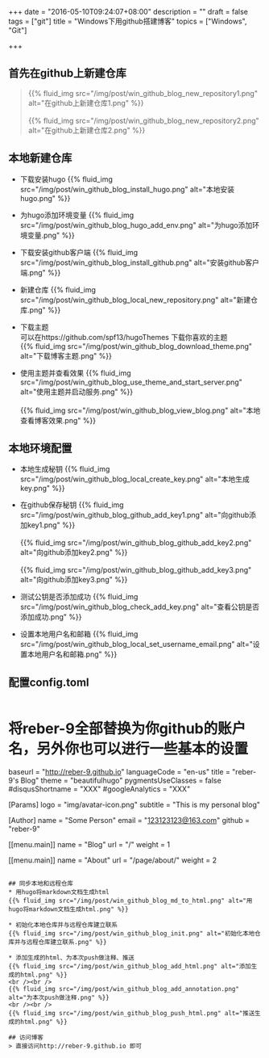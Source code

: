 +++
date = "2016-05-10T09:24:07+08:00"
description = ""
draft = false
tags = ["git"]
title = "Windows下用github搭建博客"
topics = ["Windows", "Git"]

+++

## 首先在github上新建仓库
> {{% fluid_img src="/img/post/win_github_blog_new_repository1.png" alt="在github上新建仓库1.png" %}}
<br /><br />
{{% fluid_img src="/img/post/win_github_blog_new_repository2.png" alt="在github上新建仓库2.png" %}}

## 本地新建仓库
* 下载安装hugo
{{% fluid_img src="/img/post/win_github_blog_install_hugo.png" alt="本地安装hugo.png" %}}

* 为hugo添加环境变量
{{% fluid_img src="/img/post/win_github_blog_hugo_add_env.png" alt="为hugo添加环境变量.png" %}}

* 下载安装github客户端
{{% fluid_img src="/img/post/win_github_blog_install_github.png" alt="安装github客户端.png" %}}

* 新建仓库
{{% fluid_img src="/img/post/win_github_blog_local_new_repository.png" alt="新建仓库.png" %}}

* 下载主题  
可以在https://github.com/spf13/hugoThemes 下载你喜欢的主题  
{{% fluid_img src="/img/post/win_github_blog_download_theme.png" alt="下载博客主题.png" %}}

* 使用主题并查看效果
{{% fluid_img src="/img/post/win_github_blog_use_theme_and_start_server.png" alt="使用主题并启动服务.png" %}}
<br /><br />
{{% fluid_img src="/img/post/win_github_blog_view_blog.png" alt="本地查看博客效果.png" %}}

## 本地环境配置
* 本地生成秘钥
{{% fluid_img src="/img/post/win_github_blog_local_create_key.png" alt="本地生成key.png" %}}

* 在github保存秘钥
{{% fluid_img src="/img/post/win_github_blog_github_add_key1.png" alt="向github添加key1.png" %}}
<br /><br />
{{% fluid_img src="/img/post/win_github_blog_github_add_key2.png" alt="向github添加key2.png" %}}
<br /><br />
{{% fluid_img src="/img/post/win_github_blog_github_add_key3.png" alt="向github添加key3.png" %}}

* 测试公钥是否添加成功
{{% fluid_img src="/img/post/win_github_blog_check_add_key.png" alt="查看公钥是否添加成功.png" %}}

* 设置本地用户名和邮箱
{{% fluid_img src="/img/post/win_github_blog_local_set_username_email.png" alt="设置本地用户名和邮箱.png" %}}

## 配置config.toml
> ```
# 将reber-9全部替换为你github的账户名，另外你也可以进行一些基本的设置
baseurl = "http://reber-9.github.io"
languageCode = "en-us"
title = "reber-9's Blog"
theme = "beautifulhugo"
pygmentsUseClasses = false
#disqusShortname = "XXX"
#googleAnalytics = "XXX"

[Params]
  logo = "img/avatar-icon.png"
  subtitle = "This is my personal blog"

[Author]
  name = "Some Person"
  email = "123123123@163.com"
  github = "reber-9"

[[menu.main]]
    name = "Blog"
    url = "/"
    weight = 1

[[menu.main]]
    name = "About"
    url = "/page/about/"
    weight = 2
```

## 同步本地和远程仓库
* 用hugo将markdown文档生成html
{{% fluid_img src="/img/post/win_github_blog_md_to_html.png" alt="用hugo将markdown文档生成html.png" %}}

* 初始化本地仓库并与远程仓库建立联系
{{% fluid_img src="/img/post/win_github_blog_init.png" alt="初始化本地仓库并与远程仓库建立联系.png" %}}

* 添加生成的html、为本次push做注释、推送
{{% fluid_img src="/img/post/win_github_blog_add_html.png" alt="添加生成的html.png" %}}
<br /><br />
{{% fluid_img src="/img/post/win_github_blog_add_annotation.png" alt="为本次push做注释.png" %}}
<br /><br />
{{% fluid_img src="/img/post/win_github_blog_push_html.png" alt="推送生成的html.png" %}}

## 访问博客
> 直接访问http://reber-9.github.io 即可
